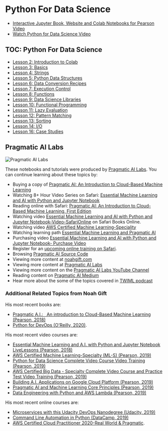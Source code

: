 # Python For Data Science

* [Interactive Jupyter Book, Website and Colab Notebooks for Pearson Video](https://paiml.github.io/python_for_datascience/intro.html)
* [Watch Python for Data Science Video](https://learning.oreilly.com/videos/python-for-data/9780135687253)

## TOC:  Python For Data Science

* [Lesson 2: Introduction to Colab](https://github.com/paiml/python_for_datascience/blob/master/Lesson2_Python_For_Data_Science_Introduction_to_Colab.ipynb)
* [Lesson 3: Basics](https://github.com/paiml/python_for_datascience/blob/master/Lesson3_Python_For_Data_Science_Basics.ipynb)
* [Lesson 4: Strings](https://github.com/paiml/python_for_datascience/blob/master/Lesson4_Python_For_Data_Science_Strings.ipynb)
* [Lesson 5: Python Data Structures](https://github.com/paiml/python_for_datascience/blob/master/Lesson5_Python_For_Data_Science_Python_Data_structure.ipynb)
* [Lesson 6: Data Conversion Recipes](https://github.com/paiml/python_for_datascience/blob/master/Lesson6_Python_For_Data_Science_Data_Conversion_Recipes.ipynb)
* [Lesson 7: Execution Control](https://github.com/paiml/python_for_datascience/blob/master/Lesson7_Python_For_Datascience_Execution_Control.ipynb)
* [Lesson 8: Functions](https://github.com/paiml/python_for_datascience/blob/master/Lesson8_Python_For_Data_Science_Functions.ipynb)
* [Lesson 9: Data Science Libraries](https://github.com/paiml/python_for_datascience/blob/master/Lesson9_Python_For_Data_Science_Data_Science_Libraries.ipynb)
* [Lesson 10: Functional Programming](https://github.com/paiml/python_for_datascience/blob/master/Lesson10_Python_For_Data_Science_Functional_Programming.ipynb)
* [Lesson 11: Lazy Evaluation](https://github.com/paiml/python_for_datascience/blob/master/Lesson11_Python_For_Data_Science_Lazy_Evaluation.ipynb)
* [Lesson 12:  Pattern Matching](https://github.com/paiml/python_for_datascience/blob/master/Lesson12_Python_For_Data_Science_Pattern_Matching.ipynb)
* [Lesson 13:  Sorting](https://github.com/paiml/python_for_datascience/blob/master/Lesson13_Python_For_Data_Science_Sorting.ipynb)
* [Lesson 14:  I/O](https://github.com/paiml/python_for_datascience/blob/master/Lesson14_Python_For_Data_Science_I_O.ipynb)
* [Lesson 16:  Case Studies](https://github.com/paiml/python_for_datascience/blob/master/Lesson16_Python_For_Data_Science_CaseStudies.ipynb)

## Pragmatic AI Labs
![Pragmatic AI Labs](https://paiml.com/images/logo_with_slogan_white_background.png)

These notebooks and tutorials were produced by [Pragmatic AI Labs](https://paiml.com/).  You can continue learning about these topics by:

*   Buying a copy of [Pragmatic AI: An Introduction to Cloud-Based Machine Learning](http://www.informit.com/store/pragmatic-ai-an-introduction-to-cloud-based-machine-9780134863863)
*   Watching 8+ Hour Video Series on Safari: [Essential Machine Learning and AI with Python and Jupyter Notebook](https://www.safaribooksonline.com/videos/essential-machine-learning/9780135261118)
*   Reading online with Safari:  [Pragmatic AI: An Introduction to Cloud-Based Machine Learning, First Edition](https://www.safaribooksonline.com/library/view/pragmatic-ai-an/9780134863924/)
*  Watching video [Essential Machine Learning and AI with Python and Jupyter Notebook-Video-SafariOnline](https://www.safaribooksonline.com/videos/essential-machine-learning/9780135261118) on Safari Books Online.
*  Watching video [AWS Certified Machine Learning-Speciality](https://learning.oreilly.com/videos/aws-certified-machine/9780135556597)
*  Watching learning path [Essential Machine Learning and Pragmatic AI](https://learning.oreilly.com/learning-paths/learning-path-essential/9780135747193/)
* Purchasing video [Essential Machine Learning and AI with Python and Jupyter Notebook- Purchase Video](http://www.informit.com/store/essential-machine-learning-and-ai-with-python-and-jupyter-9780135261095)
*   Register for an [upcoming online training on Safari](https://www.safaribooksonline.com/search/?query=noah%20gift).
*   Browsing [Pragmatic AI Source Code](https://github.com/noahgift/pragmaticai)
*   Viewing more content at [noahgift.com](https://noahgift.com/)
*   Viewing more content at [Pragmatic AI Labs](https://paiml.com/)
*   Viewing more content on the [Pragmatic AI Labs YouTube Channel](https://www.youtube.com/channel/UCNDfiL0D1LUeKWAkRE1xO5Q)
*   Reading content on [Pragmatic AI Medium](https://medium.com/pragmatic-ai-labs)
*   Hear more about the some of the topics covered in [TWIML podcast](https://twimlai.com/twiml-talk-158-growth-hacking-sports-w-machine-learning-with-noah-gift/)

### Additional Related Topics from Noah Gift

His most recent books are:

*   [Pragmatic A.I.:   An introduction to Cloud-Based Machine Learning (Pearson, 2018)](https://www.amazon.com/Pragmatic-AI-Introduction-Cloud-Based-Analytics/dp/0134863860)
*   [Python for DevOps (O'Reilly, 2020)](https://www.amazon.com/Python-DevOps-Ruthlessly-Effective-Automation/dp/149205769X). 

His most recent video courses are:

*   [Essential Machine Learning and A.I. with Python and Jupyter Notebook LiveLessons (Pearson, 2018)](https://learning.oreilly.com/videos/essential-machine-learning/9780135261118)
*   [AWS Certified Machine Learning-Specialty (ML-S) (Pearson, 2019)](https://learning.oreilly.com/videos/aws-certified-machine/9780135556597)
*   [Python for Data Science Complete Video Course Video Training (Pearson, 2019)](https://learning.oreilly.com/videos/python-for-data/9780135687253)
*   [AWS Certified Big Data - Specialty Complete Video Course and Practice Test Video Training (Pearson, 2019)](https://learning.oreilly.com/videos/aws-certified-big/9780135772324)
*   [Building A.I. Applications on Google Cloud Platform (Pearson, 2019)](https://learning.oreilly.com/videos/building-ai-applications/9780135973462)
*   [Pragmatic AI and Machine Learning Core Principles (Pearson, 2019)](https://learning.oreilly.com/videos/pragmatic-ai-and/9780136554714)
*   [Data Engineering with Python and AWS Lambda (Pearson, 2019)](https://learning.oreilly.com/videos/data-engineering-with/9780135964330)

His most recent online courses are:

*   [Microservices with this Udacity DevOps Nanodegree (Udacity, 2019)](https://www.udacity.com/course/cloud-dev-ops-nanodegree--nd9991)
*   [Command Line Automation in Python (DataCamp, 2019)](https://www.datacamp.com/instructors/ndgift)
*   [AWS Certified Cloud Practitioner 2020-Real World & Pragmatic](https://www.udemy.com/course/aws-certified-cloud-practitioner-2020-real-world-pragmatic/?referralCode=CAC679A7D08212773428).
